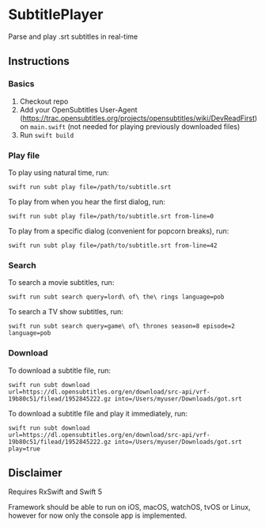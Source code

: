 # SubtitlePlayer

Parse and play .srt subtitles in real-time

## Instructions

### Basics
1. Checkout repo
2. Add your OpenSubtitles User-Agent (https://trac.opensubtitles.org/projects/opensubtitles/wiki/DevReadFirst) on `main.swift` (not needed for playing previously downloaded files)
3. Run `swift build`

### Play file
To play using natural time, run:
```shell
swift run subt play file=/path/to/subtitle.srt
```

To play from when you hear the first dialog, run:
```shell
swift run subt play file=/path/to/subtitle.srt from-line=0
```

To play from a specific dialog (convenient for popcorn breaks), run:
```shell
swift run subt play file=/path/to/subtitle.srt from-line=42
```

### Search
To search a movie subtitles, run:
```shell
swift run subt search query=lord\ of\ the\ rings language=pob
```

To search a TV show subtitles, run:
```shell
swift run subt search query=game\ of\ thrones season=8 episode=2 language=pob
```

### Download
To download a subtitle file, run:
```shell
swift run subt download url=https://dl.opensubtitles.org/en/download/src-api/vrf-19b80c51/filead/1952845222.gz into=/Users/myuser/Downloads/got.srt
```

To download a subtitle file and play it immediately, run:
```shell
swift run subt download url=https://dl.opensubtitles.org/en/download/src-api/vrf-19b80c51/filead/1952845222.gz into=/Users/myuser/Downloads/got.srt play=true
```

## Disclaimer

Requires RxSwift and Swift 5

Framework should be able to run on iOS, macOS, watchOS, tvOS or Linux, however for now only the console app is implemented.